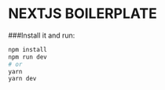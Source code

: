 # NEXTJS BOILERPLATE

###Install it and run:

```bash
npm install
npm run dev
# or
yarn
yarn dev
```

